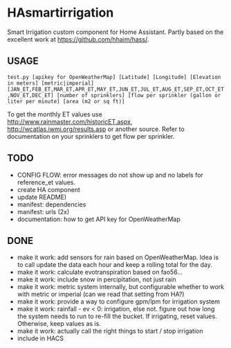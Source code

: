# HAsmartirrigation
Smart Irrigation custom component for Home Assistant. Partly based on the excellent work at https://github.com/hhaim/hass/.

## USAGE
``
test.py [apikey for OpenWeatherMap] [Latitude] [Longitude] [Elevation in meters] [metric|imperial] [JAN_ET,FEB_ET,MAR_ET,APR_ET,MAY_ET,JUN_ET,JUL_ET,AUG_ET,SEP_ET,OCT_ET,NOV_ET,DEC_ET] [number of sprinklers] [flow per sprinkler (gallon or liter per minute] [area (m2 or sq ft)]
``

To get the monthly ET values use http://www.rainmaster.com/historicET.aspx, http://wcatlas.iwmi.org/results.asp or another source.
Refer to documentation on your sprinklers to get flow per sprinkler.
## TODO
- CONFIG FLOW: error messages do not show up and no labels for reference_et values.
- create HA component
- update README)
- manifest: dependencies
- manifest: urls (2x)
- documentation: how to get API key for OpenWeatherMap

## DONE
- make it work: add sensors for rain based on OpenWeatherMap. Idea is to call update the data each hour and keep a rolling total for the day.
- make it work: calculate evotranspiration based on fao56...
- make it work: include snow in percipitation, not just rain
- make it work: metric system internally, but configurable whether to work with metric or imperial (can we read that setting from HA?)
- make it work: provide a way to configure gpm/lpm for irrigation system
- make it work: rainfall - ev < 0: irrigation, else not. figure out how long the system needs to run to re-fill the bucket. If irrigating, reset values. Otherwise, keep values as is.
- make it work: actually call the right things to start / stop irrigation
- include in HACS